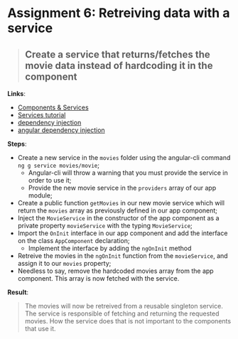 Assignment 6: Retreiving data with a service
==============================================

> ## Create a service that returns/fetches the movie data instead of hardcoding it in the component

**Links**:
- [Components & Services](https://angular-2-training-book.rangle.io/handout/migrate/ng-metadata/components-and-services.html)
- [Services tutorial](https://angular.io/docs/ts/latest/tutorial/toh-pt4.html)
- [dependency injection](https://angular-2-training-book.rangle.io/handout/di/what_is_di.html)
- [angular dependency injection](https://angular-2-training-book.rangle.io/handout/di/angular2/)

**Steps**:
- Create a new service in the `movies` folder using the angular-cli command `ng g service movies/movie`;
  - Angular-cli will throw a warning that you must provide the service in order to use it;
  - Provide the new movie service in the `providers` array of our app module;
- Create a public function `getMovies` in our new movie service which will return the `movies` array as previously defined in our app component;
- Inject the `MovieService` in the constructor of the app component as a private property `movieService` with the typing `MovieService`;
- Import the `OnInit` interface in our app component and add the interface on the class `AppComponent` declaration;
  - Implement the interface by adding the `ngOnInit` method
- Retreive the movies in the `ngOnInit` function from the `movieService`, and assign it to our `movies` property;
- Needless to say, remove the hardcoded movies array from the app component. This array is now fetched with the service.

**Result**:
> The movies will now be retreived from a reusable singleton service. The service is responsible of fetching and returning the requested movies.
> How the service does that is not important to the components that use it.